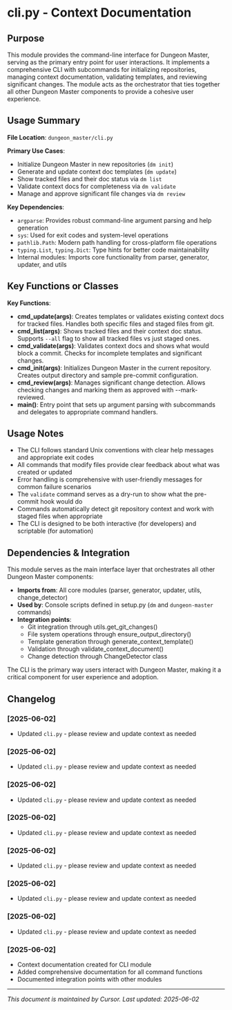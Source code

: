 # cli.py - Context Documentation

## Purpose

This module provides the command-line interface for Dungeon Master, serving as the primary entry point for user interactions. It implements a comprehensive CLI with subcommands for initializing repositories, managing context documentation, validating templates, and reviewing significant changes. The module acts as the orchestrator that ties together all other Dungeon Master components to provide a cohesive user experience.

## Usage Summary

**File Location**: `dungeon_master/cli.py`

**Primary Use Cases**:

- Initialize Dungeon Master in new repositories (`dm init`)
- Generate and update context doc templates (`dm update`)
- Show tracked files and their doc status via `dm list`
- Validate context docs for completeness via `dm validate`
- Manage and approve significant file changes via `dm review`

**Key Dependencies**:

- `argparse`: Provides robust command-line argument parsing and help generation
- `sys`: Used for exit codes and system-level operations
- `pathlib.Path`: Modern path handling for cross-platform file operations
- `typing.List`, `typing.Dict`: Type hints for better code maintainability
- Internal modules: Imports core functionality from parser, generator, updater, and utils

## Key Functions or Classes

**Key Functions**:

- **cmd_update(args)**: Creates templates or validates existing context docs for tracked files. Handles both specific files and staged files from git.
- **cmd_list(args)**: Shows tracked files and their context doc status. Supports `--all` flag to show all tracked files vs just staged ones.
- **cmd_validate(args)**: Validates context docs and shows what would block a commit. Checks for incomplete templates and significant changes.
- **cmd_init(args)**: Initializes Dungeon Master in the current repository. Creates output directory and sample pre-commit configuration.
- **cmd_review(args)**: Manages significant change detection. Allows checking changes and marking them as approved with --mark-reviewed.
- **main()**: Entry point that sets up argument parsing with subcommands and delegates to appropriate command handlers.

## Usage Notes

- The CLI follows standard Unix conventions with clear help messages and appropriate exit codes
- All commands that modify files provide clear feedback about what was created or updated
- Error handling is comprehensive with user-friendly messages for common failure scenarios
- The `validate` command serves as a dry-run to show what the pre-commit hook would do
- Commands automatically detect git repository context and work with staged files when appropriate
- The CLI is designed to be both interactive (for developers) and scriptable (for automation)

## Dependencies & Integration

This module serves as the main interface layer that orchestrates all other Dungeon Master components:

- **Imports from**: All core modules (parser, generator, updater, utils, change_detector)
- **Used by**: Console scripts defined in setup.py (`dm` and `dungeon-master` commands)
- **Integration points**:
  - Git integration through utils.get_git_changes()
  - File system operations through ensure_output_directory()
  - Template generation through generate_context_template()
  - Validation through validate_context_document()
  - Change detection through ChangeDetector class

The CLI is the primary way users interact with Dungeon Master, making it a critical component for user experience and adoption.

## Changelog

### [2025-06-02]
- Updated `cli.py` - please review and update context as needed

### [2025-06-02]
- Updated `cli.py` - please review and update context as needed

### [2025-06-02]
- Updated `cli.py` - please review and update context as needed

### [2025-06-02]
- Updated `cli.py` - please review and update context as needed

### [2025-06-02]
- Updated `cli.py` - please review and update context as needed

### [2025-06-02]
- Updated `cli.py` - please review and update context as needed

### [2025-06-02]
- Updated `cli.py` - please review and update context as needed

### [2025-06-02]

- Context documentation created for CLI module
- Added comprehensive documentation for all command functions
- Documented integration points with other modules
---

_This document is maintained by Cursor. Last updated: 2025-06-02_
